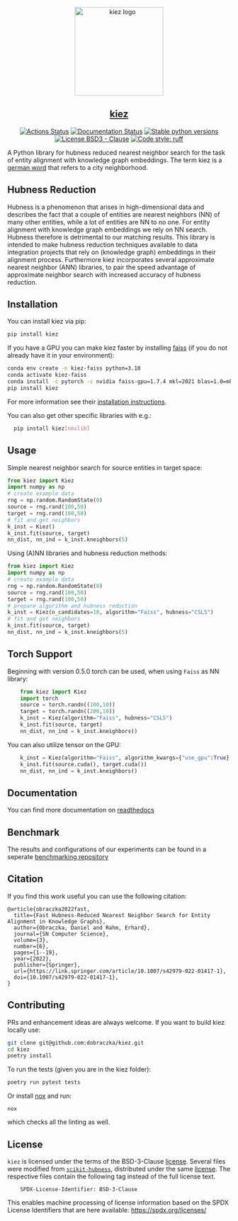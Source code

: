 <p align="center">
<img src="https://github.com/dobraczka/kiez/raw/main/docs/kiezlogo.png" alt="kiez logo", width=200/>
</p>

<h2 align="center"> <a href="https://dbs.uni-leipzig.de/file/KIEZ_KEOD_2021_Obraczka_Rahm.pdf">kiez</a></h2>

<p align="center">
<a href="https://github.com/dobraczka/kiez/actions/workflows/main.yml"><img alt="Actions Status" src="https://github.com/dobraczka/kiez/actions/workflows/main.yml/badge.svg?branch=main"></a>
<a href='https://kiez.readthedocs.io/en/latest/?badge=latest'><img src='https://readthedocs.org/projects/kiez/badge/?version=latest' alt='Documentation Status' /></a>
<a href="https://pypi.org/project/kiez"/><img alt="Stable python versions" src="https://img.shields.io/pypi/pyversions/kiez"></a>
<a href="https://github.com/dobraczka/kiez/blob/main/LICENSE"><img alt="License BSD3 - Clause" src="https://img.shields.io/badge/license-BSD--3--Clause-blue"></a>
<a href="https://github.com/astral-sh/ruff"><img alt="Code style: ruff" src="https://img.shields.io/endpoint?url=https://raw.githubusercontent.com/astral-sh/ruff/main/assets/badge/v2.json"></a>
</p>

A Python library for hubness reduced nearest neighbor search for the task of entity alignment with knowledge graph embeddings. The term kiez is a [german word](https://en.wikipedia.org/wiki/Kiez) that refers to a city neighborhood.

## Hubness Reduction
Hubness is a phenomenon that arises in high-dimensional data and describes the fact that a couple of entities are nearest neighbors (NN) of many other entities, while a lot of entities are NN to no one.
For entity alignment with knowledge graph embeddings we rely on NN search. Hubness therefore is detrimental to our matching results.
This library is intended to make hubness reduction techniques available to data integration projects that rely on (knowledge graph) embeddings in their alignment process. Furthermore kiez incorporates several approximate nearest neighbor (ANN) libraries, to pair the speed advantage of approximate neighbor search with increased accuracy of hubness reduction.

## Installation
You can install kiez via pip:
``` bash
pip install kiez
```

If you have a GPU you can make kiez faster by installing [faiss](https://github.com/facebookresearch/faiss) (if you do not already have it in your environment):

``` bash
conda env create -n kiez-faiss python=3.10
conda activate kiez-faiss
conda install -c pytorch -c nvidia faiss-gpu=1.7.4 mkl=2021 blas=1.0=mkl
pip install kiez
```

For more information see their [installation instructions](https://github.com/facebookresearch/faiss/blob/main/INSTALL.md).

You can also get other specific libraries with e.g.:

``` bash
  pip install kiez[nmslib]
```

## Usage
Simple nearest neighbor search for source entities in target space:
``` python
from kiez import Kiez
import numpy as np
# create example data
rng = np.random.RandomState(0)
source = rng.rand(100,50)
target = rng.rand(100,50)
# fit and get neighbors
k_inst = Kiez()
k_inst.fit(source, target)
nn_dist, nn_ind = k_inst.kneighbors(5)
```
Using (A)NN libraries and hubness reduction methods:
``` python
from kiez import Kiez
import numpy as np
# create example data
rng = np.random.RandomState(0)
source = rng.rand(100,50)
target = rng.rand(100,50)
# prepare algorithm and hubness reduction
k_inst = Kiez(n_candidates=10, algorithm="Faiss", hubness="CSLS")
# fit and get neighbors
k_inst.fit(source, target)
nn_dist, nn_ind = k_inst.kneighbors(5)
```

## Torch Support
Beginning with version 0.5.0 torch can be used, when using `Faiss` as NN library:

```python
    from kiez import Kiez
    import torch
    source = torch.randn((100,10))
    target = torch.randn((200,10))
    k_inst = Kiez(algorithm="Faiss", hubness="CSLS")
    k_inst.fit(source, target)
    nn_dist, nn_ind = k_inst.kneighbors()
```

You can also utilize tensor on the GPU:

```python
    k_inst = Kiez(algorithm="Faiss", algorithm_kwargs={"use_gpu":True}, hubness="CSLS")
    k_inst.fit(source.cuda(), target.cuda())
    nn_dist, nn_ind = k_inst.kneighbors()
```

## Documentation
You can find more documentation on [readthedocs](https://kiez.readthedocs.io)

## Benchmark
The results and configurations of our experiments can be found in a seperate [benchmarking repository](https://github.com/dobraczka/kiez-benchmarking)

## Citation
If you find this work useful you can use the following citation:
```
@article{obraczka2022fast,
  title={Fast Hubness-Reduced Nearest Neighbor Search for Entity Alignment in Knowledge Graphs},
  author={Obraczka, Daniel and Rahm, Erhard},
  journal={SN Computer Science},
  volume={3},
  number={6},
  pages={1--19},
  year={2022},
  publisher={Springer},
  url={https://link.springer.com/article/10.1007/s42979-022-01417-1},
  doi={10.1007/s42979-022-01417-1},
}
```

## Contributing
PRs and enhancement ideas are always welcome. If you want to build kiez locally use:
```bash
git clone git@github.com:dobraczka/kiez.git
cd kiez
poetry install
```
To run the tests (given you are in the kiez folder):
```bash
poetry run pytest tests
```

Or install [nox](https://github.com/theacodes/nox) and run:
```
nox
```
which checks all the linting as well.

## License
`kiez` is licensed under the terms of the BSD-3-Clause [license](LICENSE.txt).
Several files were modified from [`scikit-hubness`](https://github.com/VarIr/scikit-hubness),
distributed under the same [license](external/SCIKIT_HUBNESS_LICENSE.txt).
The respective files contain the following tag instead of the full license text.

        SPDX-License-Identifier: BSD-3-Clause

This enables machine processing of license information based on the SPDX
License Identifiers that are here available: https://spdx.org/licenses/
